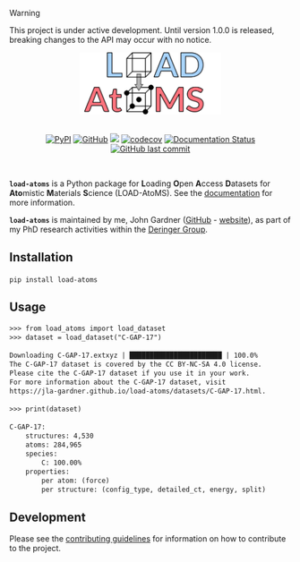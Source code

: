 > [!WARNING]
> This project is under active development. Until version 1.0.0 is released, breaking changes to the API may occur with no notice.
> 
<div align="center">
    <a href="https://jla-gardner.github.io/load-atoms/">
        <img src="https://raw.githubusercontent.com/jla-gardner/load-atoms/main/docs/source/logo.svg" width="50%"/>
    </a>
</div>
    
</br>

<div align="center">
    
[![PyPI](https://img.shields.io/pypi/v/load-atoms)](https://pypi.org/project/load-atoms/)
[![GitHub](https://img.shields.io/badge/license-MIT-blue)](LICENSE)
[![](https://github.com/jla-gardner/load-atoms/actions/workflows/tests.yaml/badge.svg?branch=main)](https://github.com/jla-gardner/load-atoms/actions/workflows/tests.yaml)
[![codecov](https://codecov.io/gh/jla-gardner/load-atoms/branch/main/graph/badge.svg)](https://codecov.io/gh/jla-gardner/load-atoms)
[![Documentation Status](https://img.shields.io/badge/documentation-live-green.svg)](https://jla-gardner.github.io/load-atoms/)
[![GitHub last commit](https://img.shields.io/github/last-commit/jla-gardner/load-atoms)]()

</div>

</br>

**`load-atoms`** is a Python package for **L**oading **O**pen **A**ccess **D**atasets for **Ato**mistic **M**aterials **S**cience (LOAD-AtoMS). 
See the [documentation](https://jla-gardner.github.io/load-atoms/) for more information.

**`load-atoms`** is maintained by me, John Gardner ([GitHub](https://github.com/jla-gardner) - [website](https://jla-gardner.github.io)), as part of my PhD research activities within the [Deringer Group](https://www.chem.ox.ac.uk/people/volker-deringer/).

## Installation

`pip install load-atoms`

## Usage


```pycon
>>> from load_atoms import load_dataset
>>> dataset = load_dataset("C-GAP-17")

Downloading C-GAP-17.extxyz | ███████████████████████ | 100.0% 
The C-GAP-17 dataset is covered by the CC BY-NC-SA 4.0 license. 
Please cite the C-GAP-17 dataset if you use it in your work. 
For more information about the C-GAP-17 dataset, visit 
https://jla-gardner.github.io/load-atoms/datasets/C-GAP-17.html.

>>> print(dataset)

C-GAP-17:
    structures: 4,530
    atoms: 284,965
    species:
        C: 100.00%
    properties:
        per atom: (force)
        per structure: (config_type, detailed_ct, energy, split)
```


## Development

Please see the [contributing guidelines](https://jla-gardner.github.io/load-atoms/dev/developer-guide.html) for information on how to contribute to the project.

